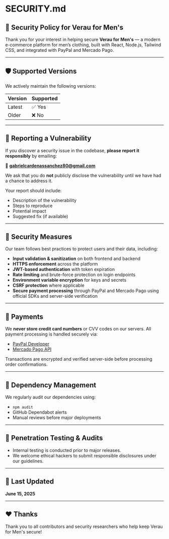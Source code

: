 # SECURITY.md

## 📢 Security Policy for Verau for Men's

Thank you for your interest in helping secure **Verau for Men's** — a modern e-commerce platform for men’s clothing, built with React, Node.js, Tailwind CSS, and integrated with PayPal and Mercado Pago.

---

## 🛡️ Supported Versions

We actively maintain the following versions:

| Version | Supported |
|---------|-----------|
| Latest  | ✅ Yes     |
| Older   | ❌ No      |

---

## 🚨 Reporting a Vulnerability

If you discover a security issue in the codebase, **please report it responsibly** by emailing:

📧 **gabrielcardenassanchez80@gmail.com**

We ask that you do **not** publicly disclose the vulnerability until we have had a chance to address it.

Your report should include:

- Description of the vulnerability
- Steps to reproduce
- Potential impact
- Suggested fix (if available)

---

## 🔐 Security Measures

Our team follows best practices to protect users and their data, including:

- **Input validation & sanitization** on both frontend and backend
- **HTTPS enforcement** across the platform
- **JWT-based authentication** with token expiration
- **Rate limiting** and brute-force protection on login endpoints
- **Environment variable encryption** for keys and secrets
- **CSRF protection** where applicable
- **Secure payment processing** through PayPal and Mercado Pago using official SDKs and server-side verification

---

## 🧾 Payments

We **never store credit card numbers** or CVV codes on our servers. All payment processing is handled securely via:

- [PayPal Developer](https://developer.paypal.com/docs/api/overview/)
- [Mercado Pago API](https://www.mercadopago.com.pe/developers/en/)

Transactions are encrypted and verified server-side before processing order confirmations.

---

## 🔄 Dependency Management

We regularly audit our dependencies using:

- `npm audit`
- GitHub Dependabot alerts
- Manual reviews before major deployments

---

## 🧪 Penetration Testing & Audits

- Internal testing is conducted prior to major releases.
- We welcome ethical hackers to submit responsible disclosures under our guidelines.

---

## 📅 Last Updated

**June 15, 2025**

---

## ❤️ Thanks

Thank you to all contributors and security researchers who help keep Verau for Men's secure!


